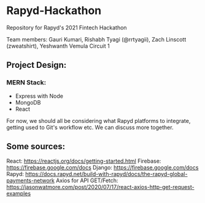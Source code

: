 # Rapyd-Hackathon
Repository for Rapyd's 2021 Fintech Hackathon

Team members: Gauri Kumari, Rishabh Tyagi (@rrtyagii), Zach Linscott (zweatshirt), Yeshwanth Vemula
Circuit 1

## Project Design:
### MERN Stack:
- Express with Node
- MongoDB
- React

For now, we should all be considering what Rapyd platforms to integrate, getting used to Git's workflow etc.
We can discuss more together.

## Some sources:
React:
https://reactjs.org/docs/getting-started.html
Firebase:
https://firebase.google.com/docs
Django:
https://firebase.google.com/docs
Rapyd:
https://docs.rapyd.net/build-with-rapyd/docs/the-rapyd-global-payments-network
Axios for API GET/Fetch:
https://jasonwatmore.com/post/2020/07/17/react-axios-http-get-request-examples
